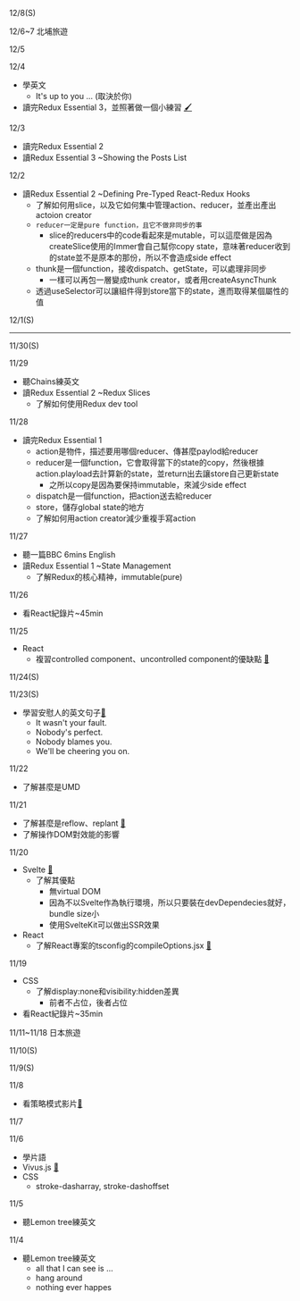 12/8(S)

12/6~7
北埔旅遊

12/5

12/4
- 學英文
  - It's up to you ... (取決於你)
- 讀完Redux Essential 3，並照著做一個小練習 [🖌](https://codesandbox.io/p/sandbox/epic-hill-3sryps)

12/3
- 讀完Redux Essential 2
- 讀Redux Essential 3 ~Showing the Posts List

12/2
- 讀Redux Essential 2 ~Defining Pre-Typed React-Redux Hooks
  - 了解如何用slice，以及它如何集中管理action、reducer，並產出產出actoion creator
  - `reducer一定是pure function，且它不做非同步的事`
    - slice的reducers中的code看起來是mutable，可以這麼做是因為createSlice使用的Immer會自己幫你copy state，意味著reducer收到的state並不是原本的那份，所以不會造成side effect
  - thunk是一個function，接收dispatch、getState，可以處理非同步
    - 一樣可以再包一層變成thunk creator，或者用createAsyncThunk
  - 透過useSelector可以讓組件得到store當下的state，進而取得某個屬性的值

12/1(S)

----------
11/30(S)

11/29
- 聽Chains練英文
- 讀Redux Essential 2 ~Redux Slices
  - 了解如何使用Redux dev tool

11/28
- 讀完Redux Essential 1
  - action是物件，描述要用哪個reducer、傳甚麼paylod給reducer
  - reducer是一個function，它會取得當下的state的copy，然後根據action.playload去計算新的state，並return出去讓store自己更新state
    - 之所以copy是因為要保持immutable，來減少side effect
  - dispatch是一個function，把action送去給reducer
  - store，儲存global state的地方
  - 了解如何用action creator減少重複手寫action

11/27
- 聽一篇BBC 6mins English
- 讀Redux Essential 1 ~State Management
  - 了解Redux的核心精神，immutable(pure)

11/26
- 看React紀錄片~45min

11/25
- React
  - 複習controlled component、uncontrolled component的優缺點 [📗](https://medium.com/starbugs/%E4%BB%80%E9%BA%BC-%E5%85%83%E4%BB%B6%E7%AB%9F%E7%84%B6%E4%B9%9F%E6%9C%89%E5%88%86%E5%8F%AF%E6%8E%A7%E5%88%B6%E8%88%87%E4%B8%8D%E5%8F%AF%E6%8E%A7%E5%88%B6-%E6%8E%A2%E8%A8%8E-react-controlled-%E4%BB%A5%E5%8F%8A-uncontrolled-component-d6b8285d8939)

11/24(S)

11/23(S)
- 學習安慰人的英文句子[📘](https://dictionaryblog.cambridge.org/2024/11/06/nobody-blames-you-phrases-for-offering-reassurance/)
  - It wasn't your fault.
  - Nobody's perfect.
  - Nobody blames you.
  - We'll be cheering you on.

11/22
- 了解甚麼是UMD

11/21
- 了解甚麼是reflow、replant [📗](https://dev.to/gopal1996/understanding-reflow-and-repaint-in-the-browser-1jbg)
- 了解操作DOM對效能的影響

11/20
- Svelte [📗](https://ithelp.ithome.com.tw/articles/10350711)
  - 了解其優點
    - 無virtual DOM
    - 因為不以Svelte作為執行環境，所以只要裝在devDependecies就好，bundle size小
    - 使用SvelteKit可以做出SSR效果
- React
  - 了解React專案的tsconfig的compileOptions.jsx [📗](https://www.totaltypescript.com/react-refers-to-a-umd-global)

11/19
- CSS
  - 了解display:none和visibility:hidden差異
    - 前者不占位，後者占位
- 看React紀錄片~35min

11/11~11/18
日本旅遊

11/10(S)

11/9(S)

11/8
- 看策略模式影片[📗](https://www.youtube.com/watch?v=IkG_KuMpQRM)

11/7

11/6
- 學片語
- Vivus.js [📗](https://maxwellito.github.io/vivus/)
- CSS
  - stroke-dasharray, stroke-dashoffset

11/5
- 聽Lemon tree練英文

11/4
- 聽Lemon tree練英文
  - all that I can see is ...
  - hang around
  - nothing ever happes
